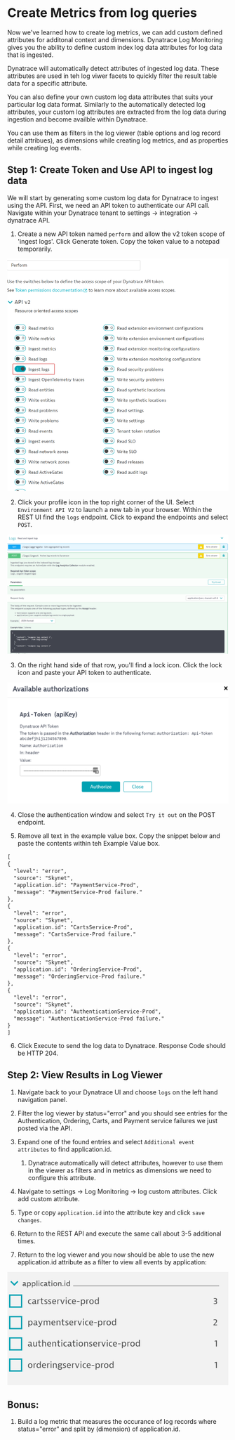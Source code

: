 # Create Metrics from log queries

Now we've learned how to create log metrics, we can add custom defined attributes for additonal context and dimensions. Dynatrace Log Monitoring gives you the ability to define custom index log data attributes for log data that is ingested.

Dynatrace will automatically detect attributes of ingested log data. These attributes are used in teh log viwer facets to quickly filter the result table data for a specific attribute. 

You can also define your own custom log data attributes that suits your particular log data format. Similarly to the automatically detected log attributes, your custom log attributes are extracted from the log data during ingestion and become availble within Dynatrace.

You can use them as filters in the log viewer (table options and log record detail attribues), as dimensions while creating log metrics, and as properties while creating log events.

## Step 1: Create Token and Use API to ingest log data

We will start by generating some custom log data for Dynatrace to ingest using the API. First, we need an API token to authenticate our API call. Navigate within your Dynatrace tenant to settings -> integration -> dynatrace API.

1. Create a new API token named `perform` and allow the v2 token scope of 'ingest logs'. Click Generate token. Copy the token value to a notepad temporarily.
   
![API Token](../resources/API%20Token.png)

2. Click your profile icon in the top right corner of the UI. Select `Environment API V2` to launch a new tab in your browser. Within the REST UI find the `logs` endpoint. Click to expand the endpoints and select `POST`. 

![logs API](../resources/LogsAPI.png)

3. On the right hand side of that row, you'll find a lock icon. Click the lock icon and paste your API token to authenticate. 

![API Auth](../resources/APIAuth.png)

4. Close the authentication window and select `Try it out` on the POST endpoint.

5. Remove all text in the example value box. Copy the snippet below and paste the contents within teh Example Value box.

```
[
{
  "level": "error",
  "source": "Skynet",
  "application.id": "PaymentService-Prod",
  "message": "PaymentService-Prod failure."
},
{
  "level": "error",
  "source": "Skynet",
  "application.id": "CartsService-Prod",
  "message": "CartsService-Prod failure."
},
{
  "level": "error",
  "source": "Skynet",
  "application.id": "OrderingService-Prod",
  "message": "OrderingService-Prod failure."
},
{
  "level": "error",
  "source": "Skynet",
  "application.id": "AuthenticationService-Prod",
  "message": "AuthenticationService-Prod failure."
}
]

```
6. Click Execute to send the log data to Dynatrace. Response Code should be HTTP 204.

## Step 2: View Results in Log Viewer

1. Navigate back to your Dynatrace UI and choose `logs` on the left hand navigation panel. 

2. Filter the log viewer by status="error" and you should see entries for the Authentication, Ordering, Carts, and Payment service failures we just posted via the API. 

3. Expand one of the found entries and select `Additional event attributes` to find application.id. 
   1. Dynatrace automatically will detect attributes, however to use them in the viewer as filters and in metrics as dimensions we need to configure this attribute. 

4. Navigate to settings -> Log Monitoring -> log custom attributes. Click add custom attribute.

5. Type or copy `application.id` into the attribute key and click `save changes`.

6. Return to the REST API and execute the same call about 3-5 additional times. 

7. Return to the log viewer and you now should be able to use the new application.id attribute as a filter to view all events by application:

![app.idfilter](../resources/applicationid.png)

## Bonus:

1. Build a log metric that measures the occurance of log records where status="error" and split by (dimension) of application.id.
